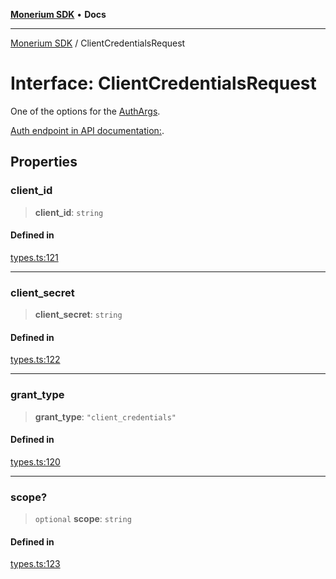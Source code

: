 [**Monerium SDK**](../README.md) • **Docs**

***

[Monerium SDK](../README.md) / ClientCredentialsRequest

# Interface: ClientCredentialsRequest

One of the options for the [AuthArgs](../type-aliases/AuthArgs.md).

[Auth endpoint in API documentation:](https://monerium.dev/api-docs#operation/auth).

## Properties

### client\_id

> **client\_id**: `string`

#### Defined in

[types.ts:121](https://github.com/monerium/js-monorepo/blob/294e3704bc2735fba770b1d2fbba8f31f3bfa306/packages/sdk/src/types.ts#L121)

***

### client\_secret

> **client\_secret**: `string`

#### Defined in

[types.ts:122](https://github.com/monerium/js-monorepo/blob/294e3704bc2735fba770b1d2fbba8f31f3bfa306/packages/sdk/src/types.ts#L122)

***

### grant\_type

> **grant\_type**: `"client_credentials"`

#### Defined in

[types.ts:120](https://github.com/monerium/js-monorepo/blob/294e3704bc2735fba770b1d2fbba8f31f3bfa306/packages/sdk/src/types.ts#L120)

***

### scope?

> `optional` **scope**: `string`

#### Defined in

[types.ts:123](https://github.com/monerium/js-monorepo/blob/294e3704bc2735fba770b1d2fbba8f31f3bfa306/packages/sdk/src/types.ts#L123)
